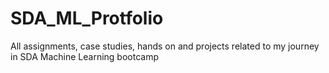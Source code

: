 # SDA_ML_Protfolio
All assignments, case studies, hands on and projects related to my journey in SDA Machine Learning bootcamp
